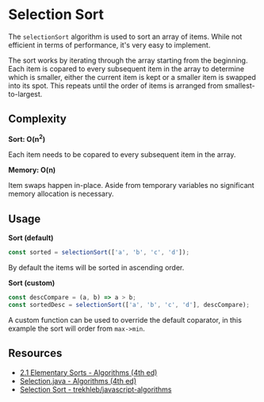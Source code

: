 # Selection Sort

The `selectionSort` algorithm is used to sort an array of items. While not efficient in terms of performance, it's very easy to implement.

The sort works by iterating through the array starting from the beginning. Each item is copared to every subsequent item in the array to determine which is smaller, either the current item is kept or a smaller item is swapped into its spot. This repeats until the order of items is arranged from smallest-to-largest.

## Complexity

**Sort: O(n<sup>2</sup>)**

Each item needs to be copared to every subsequent item in the array.

**Memory: O(n)**

Item swaps happen in-place. Aside from temporary variables no significant memory allocation is necessary.

## Usage

**Sort (default)**

```javascript
const sorted = selectionSort(['a', 'b', 'c', 'd']);
```

By default the items will be sorted in ascending order.

**Sort (custom)**

```javascript
const descCompare = (a, b) => a > b;
const sortedDesc = selectionSort(['a', 'b', 'c', 'd'], descCompare);
```

A custom function can be used to override the default coparator, in this example the sort will order from `max->min`.

## Resources

- [2.1 Elementary Sorts - Algorithms (4th ed)][]
- [Selection.java - Algorithms (4th ed)][]
- [Selection Sort - trekhleb/javascript-algorithms][]

[2.1 Elementary Sorts - Algorithms (4th ed)]: https://algs4.cs.princeton.edu/21elementary/
[Selection.java - Algorithms (4th ed)]: https://algs4.cs.princeton.edu/21elementary/Selection.java.html
[Selection Sort - trekhleb/javascript-algorithms]: https://github.com/trekhleb/javascript-algorithms/tree/master/src/algorithms/sorting/selection-sort

